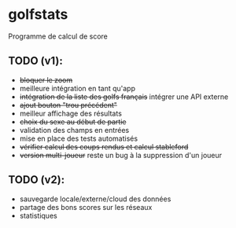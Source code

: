 # golfstats

Programme de calcul de score

## TODO (v1):
* ~~bloquer le zoom~~
* meilleure intégration en tant qu'app
* ~~intégration de la liste des golfs français~~ intégrer une API externe
* ~~ajout bouton "trou précédent"~~
* meilleur affichage des résultats
* ~~choix du sexe au début de partie~~
* validation des champs en entrées
* mise en place des tests automatisés
* ~~vérifier calcul des coups rendus et calcul stableford~~
* ~~version multi-joueur~~ reste un bug à la suppression d'un joueur

## TODO (v2):
* sauvegarde locale/externe/cloud des données
* partage des bons scores sur les réseaux
* statistiques

